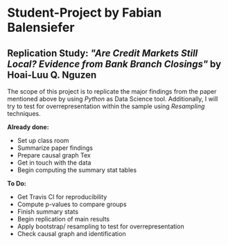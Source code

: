 # Student-Project by Fabian Balensiefer
## Replication Study: *"Are Credit Markets Still Local? Evidence from Bank Branch Closings"* by Hoai-Luu Q. Nguzen

The scope of this project is to replicate the major findings from the paper mentioned above by using *Python* as Data Science tool. 
Additionally, I will try to test for overrepresentation within the sample using *Resampling* techniques.  

**Already done:**
-	Set up class room
-	Summarize paper findings
-	Prepare causal graph Tex
-	Get in touch with the data
-	Begin computing the summary stat tables 

**To Do:**
- Get Travis CI for reproducibility
-	Compute p-values to compare groups
-	Finish summary stats
-	Begin replication of main results
-	Apply bootstrap/ resampling to test for overrepresentation
-	Check causal graph and identification
